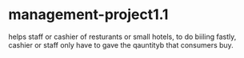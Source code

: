 # management-project1.1
helps staff or cashier of resturants or small hotels, to do biiling fastly, cashier or staff only have to gave the qauntityb that consumers buy.
